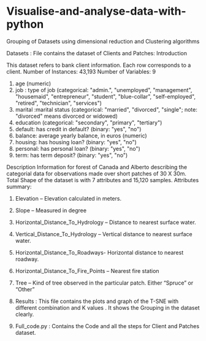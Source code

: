 # Visualise-and-analyse-data-with-python
Grouping of Datasets using dimensional reduction and Clustering algorithms

Datasets : File contains the dataset of Clients and Patches: 
Introduction

This dataset refers to bank client information. Each row corresponds to a client.
Number of Instances: 43,193
Number of Variables: 9

1) age (numeric)
2) job : type of job (categorical: "admin.", "unemployed", "management", "housemaid",
          "entrepreneur", "student", "blue-collar", "self-employed", "retired", "technician", "services")
3) marital :marital status (categorical: "married", "divorced", "single"; note: "divorced" means
            divorced or widowed)
4)  education (categorical: "secondary", "primary", "tertiary")
5)  default: has credit in default? (binary: "yes", "no")
6)  balance: average yearly balance, in euros (numeric)
7)  housing: has housing loan? (binary: "yes", "no")
8)  personal: has personal loan? (binary: "yes", "no")
9)  term: has term deposit? (binary: "yes", "no")


Description
Information for forest of Canada and Alberto describing the categorial data for observations
made over short patches of 30 X 30m.
Total Shape of the dataset is with 7 attributes and 15,120 samples.
Attributes summary:
1) Elevation – Elevation calculated in meters.
2) Slope – Measured in degree
3) Horizontal_Distance_To_Hydrology – Distance to nearest surface water.
4) Vertical_Distance_To_Hydrology – Vertical distance to nearest surface water.
5) Horizontal_Distance_To_Roadways- Horizontal distance to nearest roadway.
6) Horizontal_Distance_To_Fire_Points – Nearest fire station
7) Tree – Kind of tree observed in the particular patch. Either “Spruce” or “Other”


2) Results : This file contains the plots and graph of the T-SNE with different combination and K values . It shows the Grouping in the dataset clearly. 

3) Full_code.py : Contains the Code and all the steps for Client and Patches dataset. 

